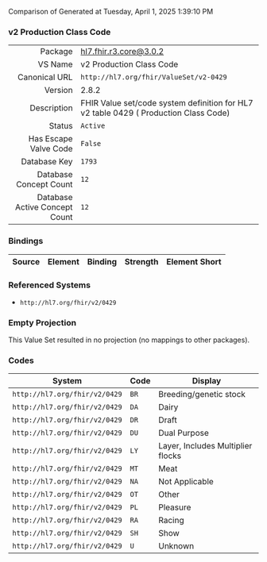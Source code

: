 Comparison of 
Generated at Tuesday, April 1, 2025 1:39:10 PM

### v2 Production Class Code

|      |     |
| ---: | --- |
| Package | hl7.fhir.r3.core@3.0.2 |
| VS Name | v2 Production Class Code |
| Canonical URL | `http://hl7.org/fhir/ValueSet/v2-0429` |
| Version | 2.8.2 |
| Description | FHIR Value set/code system definition for HL7 v2 table 0429 ( Production Class Code) |
| Status | `Active` |
| Has Escape Valve Code | `False` |
| Database Key | `1793` |
| Database Concept Count | `12` |
| Database Active Concept Count | `12` |
### Bindings

| Source | Element | Binding | Strength | Element Short |
| ------ | ------- | ------- | -------- | ------------- |

### Referenced Systems

* `http://hl7.org/fhir/v2/0429`
### Empty Projection

This Value Set resulted in no projection (no mappings to other packages).

### Codes

| System | Code | Display |
| ------ | ---- | ------- |
| `http://hl7.org/fhir/v2/0429` | `BR` | Breeding/genetic stock |
| `http://hl7.org/fhir/v2/0429` | `DA` | Dairy |
| `http://hl7.org/fhir/v2/0429` | `DR` | Draft |
| `http://hl7.org/fhir/v2/0429` | `DU` | Dual Purpose |
| `http://hl7.org/fhir/v2/0429` | `LY` | Layer, Includes Multiplier flocks |
| `http://hl7.org/fhir/v2/0429` | `MT` | Meat |
| `http://hl7.org/fhir/v2/0429` | `NA` | Not Applicable |
| `http://hl7.org/fhir/v2/0429` | `OT` | Other |
| `http://hl7.org/fhir/v2/0429` | `PL` | Pleasure |
| `http://hl7.org/fhir/v2/0429` | `RA` | Racing |
| `http://hl7.org/fhir/v2/0429` | `SH` | Show |
| `http://hl7.org/fhir/v2/0429` | `U` | Unknown |
